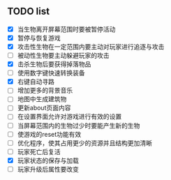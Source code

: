 ## TODO list
- [x] 当生物离开屏幕范围时要被暂停活动
- [x] 暂停与恢复游戏
- [x] 攻击性生物在一定范围内要主动对玩家进行追逐与攻击
- [ ] 被动性生物要主动躲避玩家的攻击
- [x] 击杀生物后要获得掉落物品
- [ ] 使用数字键快速转换装备
- [x] 右键自动寻路
- [ ] 增加更多的背景音乐
- [ ] 地图中生成建筑物
- [ ] 更新about页面内容
- [ ] 在设置界面允许对游戏进行有效的设置
- [ ] 当屏幕范围内的生物过少时要能产生新的生物
- [ ] 使游戏的reset功能有效
- [ ] 优化程序，使其占用更少的资源并且结构更加清晰
- [ ] 玩家死亡后复活
- [x] 玩家状态的保存与加载
- [ ] 玩家升级后属性要改变